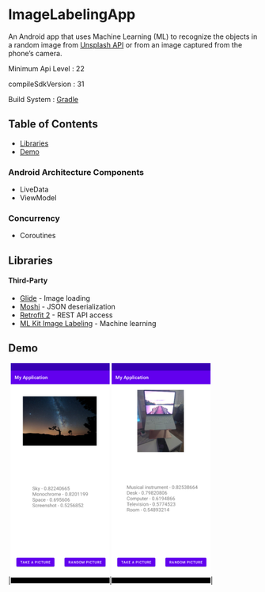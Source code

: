 # ImageLabelingApp
An Android app that uses Machine Learning (ML) to recognize the objects in a random image from [Unsplash API](https://unsplash.com/documentation) or from an image captured from the phone’s camera.

Minimum Api Level : 22

compileSdkVersion : 31

Build System : [Gradle](https://gradle.org/)

## Table of Contents

- [Libraries](#libraries)
- [Demo](#demo)

### Android Architecture Components

- LiveData
- ViewModel

### Concurrency

- Coroutines

## Libraries

#### Third-Party
- [Glide](https://github.com/bumptech/glide) - Image loading
- [Moshi](https://github.com/square/moshi) - JSON deserialization
- [Retrofit 2](https://square.github.io/retrofit/) - REST API access
- [ML Kit Image Labeling](https://developers.google.com/ml-kit/vision/image-labeling/android) - Machine learning

## Demo

|<img src="mlkit_screenshot2.png" width=200/>|<img src="mlkit_screenshot.png" width=200/>|


